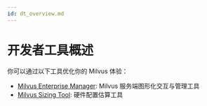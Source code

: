 ```yaml
---
id: dt_overview.md
---
```


# 开发者工具概述


你可以通过以下工具优化你的 Milvus 体验：

- [Milvus Enterprise Manager](https://zilliz.com/products/em): Milvus 服务端图形化交互与管理工具
- [Milvus Sizing Tool](https://zilliz.com/sizing-tool): 硬件配置估算工具